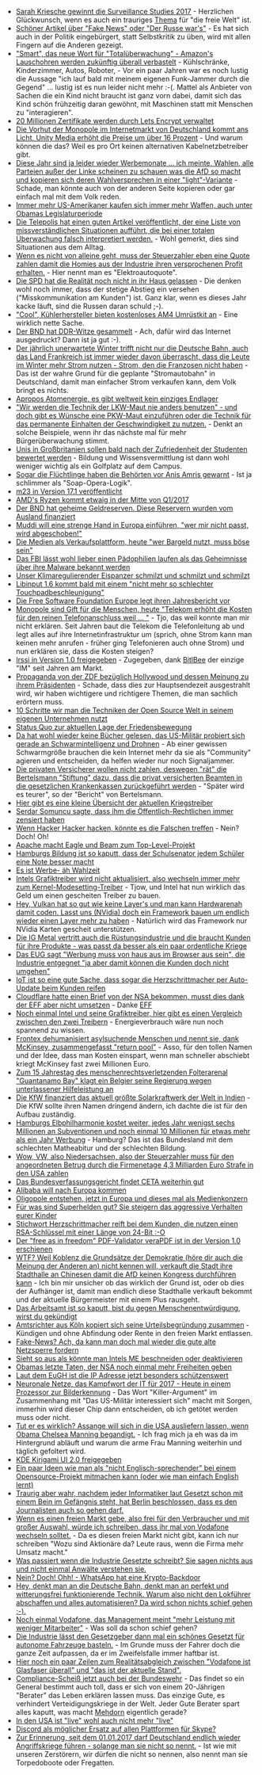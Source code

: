 * [Sarah Kriesche gewinnt die Surveillance Studies 2017](https://www.heise.de/tp/news/Technologie-und-Kontrolle-3591460.html) - Herzlichen Glückwunsch, wenn es auch ein trauriges [Thema](http://www.surveillance-studies.org/) für "die freie Welt" ist.
* [Schöner Artikel über "Fake News" oder "Der Russe war's"](https://www.heise.de/tp/features/Russische-Hacker-sind-das-neue-Der-Hund-hat-meine-Hausaufgaben-gefressen-3591569.html) - Es hat sich auch in der Politik eingebürgert, statt Selbstkritik zu üben, wird mit allen Fingern auf die Anderen gezeigt.
* ["Smart", das neue Wort für "Totalüberwachung" - Amazon's Lauschohren werden zukünftig überall verbastelt](http://www.golem.de/news/amazon-alexa-im-auto-im-kinderzimmer-und-im-kuehlschrank-1701-125438.html) - Kühlschränke, Kinderzimmer, Autos, Roboter, <insert something you just have spotted in here> - Vor ein paar Jahren war es noch lustig die Aussage "ich lauf bald mit meinem eigenen Funk-Jammer durch die Gegend" ... lustig ist es nun leider nicht mehr :-(. Mattel als Anbieter von Sachen die ein Kind nicht braucht ist ganz vorn dabei, damit sich das Kind schön frühzeitig daran gewöhnt, mit Maschinen statt mit Menschen zu "interagieren".
* [20 Millionen Zertifikate werden durch Lets Encrypt verwaltet](http://www.golem.de/news/verschluesselung-let-s-encrypt-verwaltet-20-millionen-aktive-zertifikate-1701-125468.html)
* [Die Vorhut der Monopole im Internetmarkt von Deutschland kommt ans Licht, Unity Media erhöht die Preise um über 16 Prozent](http://www.golem.de/news/internet-unitymedia-erhoeht-die-preise-1701-125469.html) - Und warum können die das? Weil es pro Ort keinen alternativen Kabelnetzbetreiber gibt.
* [Diese Jahr sind ja leider wieder Werbemonate ... ich meinte, Wahlen, alle Parteien außer der Linke scheinen zu schauen was die AfD so macht und kopieren sich deren Wahlversprechen in einer "light"-Variante](https://www.heise.de/tp/features/Wahljahr-2017-Alles-auf-die-AfD-ausgerichtet-3591381.html) - Schade, man könnte auch von der anderen Seite kopieren oder gar einfach mal mit dem Volk reden.
* [Immer mehr US-Amerikaner kaufen sich immer mehr Waffen, auch unter Obamas Legislaturperiode](https://www.heise.de/tp/features/Rekord-bei-Waffenverkaeufen-vor-der-Wahl-3589679.html)
* [Die Telepolis hat einen guten Artikel veröffentlicht, der eine Liste von missverständlichen Situationen aufführt, die bei einer totalen Überwachung falsch interpretiert werden.](https://www.heise.de/tp/features/Ich-Opfer-gegen-Videoueberwachung-3591026.html) - Wohl gemerkt, dies sind Situationen aus dem Alltag.
* [Wenn es nicht von alleine geht, muss der Steuerzahler eben eine Quote zahlen damit die Homies aus der Industrie ihren versprochenen Profit erhalten.](https://www.heise.de/newsticker/meldung/Elektroautos-Umweltministerin-erwaegt-Elektroquote-fuer-Autohersteller-3591207.html) - Hier nennt man es "Elektroautoquote".
* [Die SPD hat die Realität noch nicht in ihr Haus gelassen](https://www.heise.de/newsticker/meldung/SPD-Bundestagsfraktionschef-Oppermann-Maiziere-sollte-Cyberabwehr-verstaerken-3591200.html) - Die denken wohl noch immer, dass der stetige Abstieg ein versehen ("Misskommunikation am Kunden") ist. Ganz klar, wenn es dieses Jahr kacke läuft, sind die Russen daran schuld ;-).
* ["Cool", Kühlerhersteller bieten kostenloses AM4 Umrüstkit an](https://www.planet3dnow.de/cms/28462-kuehlerhersteller-legen-kostenlose-am4-montagekits-auf/) - Eine wirklich nette Sache.
* [Der BND hat DDR-Witze gesammelt](https://blog.fefe.de/?ts=a68f9331) - Ach, dafür wird das Internet ausgedruckt? Dann ist ja gut :-).
* [Der jährlich unerwartete Winter trifft nicht nur die Deutsche Bahn, auch das Land Frankreich ist immer wieder davon überrascht, dass die Leute im Winter mehr Strom nutzen - Strom, den die Franzosen nicht haben](https://www.heise.de/tp/news/Atom-Frankreich-haengt-am-europaeischen-Strom-Tropf-3590955.html) - Das ist der wahre Grund für die geplante "Stromautobahn" in Deutschland, damit man einfacher Strom verkaufen kann, dem Volk bringt es nichts.
* [Apropos Atomenergie, es gibt weltweit kein einziges Endlager](https://www.heise.de/tp/features/Atomkraft-weltweit-in-der-Krise-3591013.html)
* ["Wir werden die Technik der LKW-Maut nie anders benutzen" - und doch gibt es Wünsche eine PKW-Maut einzuführen oder die Technik für das permanente Einhalten der Geschwindigkeit zu nutzen.](https://www.heise.de/tp/features/Autobahnen-und-Bundesfernstrassen-der-oeffentlichen-Hand-entrissen-3588931.html) - Denkt an solche Beispiele, wenn ihr das nächste mal für mehr Bürgerüberwachung stimmt.
* [Unis in Großbritanien sollen bald nach der Zufriedenheit der Studenten bewertet werden](https://blog.fefe.de/?ts=a68c8d84) - Bildung und Wissensvermittlung ist dann wohl weniger wichtig als ein Golfplatz auf dem Campus.
* [Sogar die Flüchtlinge haben die Behörten vor Anis Amris gewarnt](https://blog.fefe.de/?ts=a68c8c55) - Ist ja schlimmer als "Soap-Opera-Logik".
* [m23 in Version 17.1 veröffentlicht](http://www.pro-linux.de/news/1/24335/m23-171-freigegeben.html)
* [AMD's Ryzen kommt etwaig in der Mitte von Q1/2017](https://www.planet3dnow.de/cms/28472-amd-ryzen-ausschliesslich-unlocked-mehrere-modelle-start-termin-februar/)
* [Der BND hat geheime Geldreserven. Diese Reservern wurden vom Ausland finanziert](https://blog.fefe.de/?ts=a68d2e79)
* [Muddi will eine strenge Hand in Europa einführen, "wer mir nicht passt, wird abgeschoben!"](https://www.heise.de/tp/features/Merkel-will-nationale-Kraftanstrengung-bei-Abschiebungen-3592321.html)
* [Die Medien als Verkaufsplattform, heute "wer Bargeld nutzt, muss böse sein"](https://propagandaschau.wordpress.com/2017/01/09/ard-agitiert-erneut-gegen-bargeld/)
* [Das FBI lässt wohl lieber einen Pädophilien laufen als das Geheimnisse über ihre Malware bekannt werden](http://www.golem.de/news/um-eigene-malware-zu-schuetzen-fbi-laesst-paedokriminellen-laufen-1701-125496.html)
* [Unser Klimaregulierender Eispanzer schmilzt und schmilzt und schmilzt](https://www.heise.de/tp/features/Bruechiges-Eis-steigender-Meeresspiegel-3592722.html)
* [Libinput 1.6 kommt bald mit einem "nicht mehr so schlechter Touchpadbeschleunigung"](http://www.phoronix.com/scan.php?page=news_item&px=Libinput-1.6-RC)
* [Die Free Software Foundation Europe legt ihren Jahresbericht vor](http://www.pro-linux.de/news/1/24339/fsfe-legt-jahresbericht-2016-vor.html)
* [Monopole sind Gift für die Menschen, heute "Telekom erhöht die Kosten für den reinen Telefonanschluss weil ... "](http://www.golem.de/news/deutsche-telekom-preiserhoehung-fuer-millionen-telefonie-kunden-1701-125485.html) - Tjo, das weil konnte man mir nicht erklären. Seit Jahren baut die Telekom die Telefonleitung ab und legt alles auf ihre Internetinfrastruktur um (sprich, ohne Strom kann man keinen mehr anrufen - früher ging Telefonieren auch ohne Strom) und nun erklären sie, dass die Kosten steigen?
* [Irssi in Version 1.0 freigegeben](http://www.pro-linux.de/news/1/24336/irssi-10-freigegeben.html) - Zugegeben, dank [BitlBee](https://www.bitlbee.org) der einzige "IM" seit Jahren am Markt.
* [Propaganda von der ZDF bezüglich Hollywood und dessen Meinung zu ihrem Präsidenten](https://propagandaschau.wordpress.com/2017/01/10/zdf-heute-und-heute-journal-verleumden-den-zukuenftigen-us-praesidenten-donald-trump/) - Schade, dass dies zur Hauptsendezeit ausgestrahlt wird, wir haben wichtigere und richtigere Themen, die man sachlich erörtern muss.
* [10 Schritte wir man die Techniken der Open Source Welt in seinem eigenen Unternehmen nutzt](https://opensource.com/article/17/1/yearbook-10-steps-innersource-your-organization)
* [Status Quo zur aktuellen Lage der Friedensbewegung](https://weltnetz.tv/video/1012-wo-steht-die-friedensbewegung)
* [Da hat wohl wieder keine Bücher gelesen, das US-Militär probiert sich gerade an Schwarmintelligenz und Drohnen](https://www.heise.de/newsticker/meldung/US-Militaer-testet-Schwarm-von-Minidrohnen-mit-Kuenstlicher-Intelligenz-3592802.html) - Ab einer gewissen Schwarmgröße brauchen die kein Internet mehr da sie als "Community" agieren und entscheiden, da helfen wieder nur noch Signaljammer.
* [Die privaten Versicherer wollen nicht zahlen, deswegen "rät" die Bertelsmann "Stiftung" dazu, dass die privat versicherten Beamten in die gesetzlichen Krankenkassen zurückgeführt werden](https://www.heise.de/tp/features/Privatversicherte-Beamte-buerden-Steuerzahlern-bis-2030-60-Milliarden-Mehrkosten-auf-3592675.html) - "Später wird es teurer", so der "Bericht" von Bertelsmann.
* [Hier gibt es eine kleine Übersicht der aktuellen Kriegstreiber](https://weltnetz.tv/video/1013-wer-sind-die-kriegstreiber)
* [Serdar Somuncu sagte, dass ihm die Öffentlich-Rechtlichen immer zensiert haben](https://propagandaschau.wordpress.com/2017/01/10/serdar-somuncu-macht-oer-zensur-oeffentlich-und-wird-von-wdr-redakteurin-wegen-beleidigung-verklagt/)
* [Wenn Hacker Hacker hacken, könnte es die Falschen treffen](http://www.golem.de/news/verfassungsschutz-der-gefaehrliche-wunsch-nach-digitalen-gegenangriffen-1701-125510.html) - Nein? Doch! Oh!
* [Apache macht Eagle und Beam zum Top-Level-Projekt](http://www.pro-linux.de/news/1/24345/apache-beam-und-eagle-werden-toplevel-projekte.html)
* [Hamburgs Bildung ist so kaputt, dass der Schulsenator jedem Schüler eine Note besser macht](https://blog.fefe.de/?ts=a688ed97)
* [Es ist Werbe- äh Wahlzeit](http://www.lto.de/recht/hintergruende/h/spd-wahlkampf-plaene-privater-wohnungskauf-makler-notar-kosten-missraten)
* [Intels Grafiktreiber wird nicht aktualisiert, also wechseln immer mehr zum Kernel-Modesetting-Treiber](http://www.pro-linux.de/news/1/24344/fedora-wechselt-vom-intel-grafikkarten-treiber-zu-kernel-modesetting.html) - Tjow, und Intel hat nun wirklich das Geld um einen gescheiten Treiber zu bauen.
* [Hey, Vulkan hat so gut wie keine Layer's und man kann Hardwarenah damit coden. Lasst uns (NVidia) doch ein Framework bauen um endlich wieder einen Layer mehr zu haben](http://www.golem.de/news/vkhlf-nvidia-veroeffentlicht-framework-zu-vulkan-abstraktion-1701-125521.html) - Natürlich wird das Framework nur NVidia Karten gescheit unterstützen.
* [Die IG Metal vertritt auch die Rüstungsindustrie und die braucht Kunden für ihre Produkte - was passt da besser als ein paar ordentliche Kriege](https://weltnetz.tv/video/1017-wer-waffen-produziert-braucht-kriege)
* [Das EUG sagt "Werbung muss von haus aus im Browser aus sein", die Industrie entgegnet "ja aber damit können die Kunden doch nicht umgehen"](https://tuxproject.de/blog/2017/01/tore-zum-mistmachweb-nachtrag/)
* [IoT ist so eine gute Sache, dass sogar die Herzschrittmacher per Auto-Update beim Kunden reifen](https://www.heise.de/newsticker/meldung/Sicherheitsloch-im-Herzschrittmacher-3593932.html)
* [Cloudflare hatte einen Brief von der NSA bekommen, musst dies dank der EFF aber nicht umsetzen](http://www.golem.de/news/ddos-schutz-cloudflare-gewinnt-kampf-um-national-security-letter-1701-125522.html) - Danke [EFF](https://www.eff.org/)
* [Noch einmal Intel und seine Grafiktreiber, hier gibt es einen Vergleich zwischen den zwei Treibern](http://www.phoronix.com/scan.php?page=article&item=intel-modesetting-2017&num=2) - Energieverbrauch wäre nun noch spannend zu wissen.
* [Frontex dehumanisiert asylsuchende Menschen und nennt sie, dank McKinsey, zusammengefasst "return pool"](https://www.heise.de/tp/features/Frontex-und-McKinsey-Mehr-Druck-bei-den-Abschiebungen-3594402.html) - Asso, für den tollen Namen und der Idee, dass man Kosten einspart, wenn man schneller abschiebt kriegt McKinsey fast zwei Millionen Euro.
* [Zum 15 Jahrestag des menschenrechtsverletzenden Folterarenal "Guantanamo Bay" klagt ein Belgier seine Regierung wegen unterlassener Hilfeleistung an](https://www.heise.de/tp/news/Ehemaliger-Guantanamo-Gefangener-geht-gegen-Belgien-vor-3594323.html)
* [Die KfW finanziert das aktuell größte Solarkraftwerk der Welt in Indien](https://www.heise.de/newsticker/meldung/Erneuerbare-Energien-Das-weltstaerkste-Solarkraftwerk-steht-nun-in-Indien-3594271.html) - Die KfW sollte ihren Namen dringend ändern, ich dachte die ist für den Aufbau zuständig.
* [Hamburgs Elbphilharmonie kostet weiter, jedes Jahr wenigst sechs Millionen an Subventionen und noch einmal 10 Millionen für etwas mehr als ein Jahr Werbung](https://www.heise.de/tp/features/Zehn-Millionen-Imagekampagne-fuer-die-Elbphilharmonie-3594204.html) - Hamburg? Das ist das Bundesland mit dem schlechten Matheabitur und der schlechten Bildung.
* [Wow, VW, also Niedersachsen, also der Steuerzahler muss für den angeordneten Betrug durch die Firmenetage 4,3 Milliarden Euro Strafe in den USA zahlen](https://blog.fefe.de/?ts=a688796a)
* [Das Bundesverfassungsgericht findet CETA weiterhin gut](http://www.lto.de/recht/nachrichten/n/bverfg-ceta-weitere-eilantraege-erfolglos-bundesregierung-haelt-auflagen-ein/)
* [Alibaba will nach Europa kommen](http://www.golem.de/news/versandcenter-alibaba-will-nach-europa-kommen-1701-125540.html)
* [Oligopole entstehen, jetzt in Europa und dieses mal als Medienkonzern](https://www.heise.de/newsticker/meldung/Europaeische-Medienkonzerne-schmieden-Allianz-fuer-Online-Videos-3594594.html)
* [Für was sind Superhelden gut? Sie steigern das aggressive Verhalten eurer Kinder](https://www.sciencedaily.com/releases/2017/01/170111131122.htm)
* [Stichwort Herzschrittmacher reift bei dem Kunden, die nutzen einen RSA-Schlüssel mit einer Länge von 24-Bit :-O](https://twitter.com/matthew_d_green/status/818818410947682304)
* [Der "free as in freedom" PDF-Validator veraPDF ist in der Version 1.0 erschienen](https://www.heise.de/newsticker/meldung/Open-Source-PDF-Validator-veraPDF-ein-Meilenstein-fuer-die-PDF-Industrie-3594460.html)
* [WTF? Weil Koblenz die Grundsätze der Demokratie (höre dir auch die Meinung der Anderen an) nicht kennen will, verkauft die Stadt ihre Stadthalle an Chinesen damit die AfD keinen Kongress durchführen kann](https://blog.fefe.de/?ts=a68945bb) - Ich bin mir unsicher ob das wirklich der Grund ist, oder ob dies der Aufhänger ist, damit man endlich diese Stadthalle verkauft bekommt und der aktuelle Bürgermeister mit einem Plus rausgeht.
* [Das Arbeitsamt ist so kaputt, bist du gegen Menschenentwürdigung, wirst du gekündigt](https://blog.fefe.de/?ts=a6895316)
* [Amtsrichter aus Köln kopiert sich seine Urteilsbegründung zusammen](http://www.lto.de/recht/kurioses/k/lg-koeln-152-ns-59-15-richter-kopiert-sitzungsprotokoll-unter-tenor-urteil-aufgehoben/) - Kündigen und ohne Abfindung oder Rente in den freien Markt entlassen.
* [Fake-News? Ach, da kann man doch mal wieder die gute alte Netzsperre fordern](https://blog.fefe.de/?ts=a689596e)
* [Sieht so aus als könnte man Intels ME beschneiden oder deaktivieren](http://www.phoronix.com/scan.php?page=news_item&px=Intel-ME-Cleaning)
* [Obamas letzte Taten, der NSA noch einmal mehr Freiheiten geben](https://www.heise.de/newsticker/meldung/US-Regierung-erleichtert-NSA-die-Weitergabe-von-Ueberwachungsdaten-3595081.html)
* [Laut dem EuGH ist die IP Adresse jetzt besonders schützenswert](https://www.heise.de/newsticker/meldung/EuGH-korrigiert-Urteil-zum-Datenschutz-von-IP-Adressen-3595077.html)
* [Neuronale Netze, das Kampfwort der IT für 2017 - Heute in einem Prozessor zur Bilderkennung](https://www.heise.de/newsticker/meldung/Bilderkennung-US-Militaer-interessiert-sich-fuer-neuromorphe-Chips-3594912.html) - Das Wort "Killer-Argument" im Zusammenhang mit "Das US-Militär interessiert sich" macht mit Sorgen, immerhin wird dieser Chip dann entscheiden, ob ich getötet werden muss oder nicht.
* [Tut er es wirklich? Assange will sich in die USA ausliefern lassen, wenn Obama Chelsea Manning begandigt.](https://www.heise.de/tp/features/Spieleinsatz-Assange-fordert-Obama-heraus-3595149.html) - Ich frag mich ja eh was da im Hintergrund abläuft und warum die arme Frau Manning weiterhin und täglich gefoltert wird.
* [KDE Kirigami UI 2.0 freigegeben](http://www.phoronix.com/scan.php?page=news_item&px=KDE-Kirigami-2.0-Released)
* [Ein paar Ideen wie man als "nicht Englisch-sprechender" bei einem Opensource-Projekt mitmachen kann (oder wie man einfach English lernt)](https://opensource.com/article/17/1/non-native-speakers-take-open-source-communities)
* [Traurig aber wahr, nachdem jeder Informatiker laut Gesetzt schon mit einem Bein im Gefängnis steht, hat Berlin beschlossen, dass es den Journalisten auch so gehen darf.](https://www.heise.de/newsticker/meldung/Verfassungsbeschwerde-gegen-Anti-Whistleblower-Gesetz-3595346.html)
* [Wenn es einen freien Markt gebe, also frei für den Verbraucher und mit großer Auswahl, würde ich schreiben, dass ihr mal von Vodafone wechseln solltet.](https://blog.fefe.de/?ts=a68611b3) - Da es diesen freien Markt nicht gibt, kann ich nur schreiben "Wozu sind Aktionäre da? Leute raus, wenn die Firma mehr Umsatz macht."
* [Was passiert wenn die Industrie Gesetzte schreibt? Sie sagen nichts aus und nicht einmal Anwälte verstehen sie.](https://www.heise.de/newsticker/meldung/Kommentar-Unerlaubte-Ausweiskopien-niemanden-kuemmert-s-3595520.html)
* [Nein? Doch! Ohh! - WhatsApp hat eine Krypto-Backdoor](https://blog.fefe.de/?ts=a6867951)
* [Hey, denkt man an die Deutsche Bahn, denkt man an perfekt und witterungsfrei funktionierende Technik. Warum also nicht den Lokführer abschaffen und alles automatisieren? Da wird schon nichts schief gehen ;-).](http://www.golem.de/news/autonomes-fahren-wenn-die-strecke-dem-zug-ein-telegramm-schickt-1701-125419.html)
* [Noch einmal Vodafone, das Management meint "mehr Leistung mit weniger Mitarbeiter"](http://www.golem.de/news/e-mail-vodafone-kuendigt-erneut-stellenabbau-an-1701-125565.html) - Was soll da schon schief gehen?
* [Die Industrie lässt den Gesetzgeber dann mal ein schönes Gesetzt für autonome Fahrzeuge basteln.](http://www.lto.de/recht/hintergruende/h/autonomes-fahren-gesetzentwurf-haftung-fahrer-hersteller/) - Im Grunde muss der Fahrer doch die ganze Zeit aufpassen, da er im Zweifelsfalle immer haftbar ist.
* [Hier noch ein paar Zeilen zum Realitätsabgleich zwischen "Vodafone ist Glasfaser überall" und "das ist der aktuelle Stand".](https://blog.fefe.de/?ts=a68626c7)
* [Compliance-Scheiß jetzt auch bei der Bundeswehr](http://www.tagesschau.de/inland/bundeswehr-419.html) - Das findet so ein General bestimmt auch toll, dass er sich von einem 20-Jährigen "Berater" das Leben erklären lassen muss. Das einzige Gute, es verhindert Verteidigungskriege in der Welt. Jeder Gute Berater spart alles kaputt, was macht [Mehdorn](https://de.wikipedia.org/wiki/Hartmut_Mehdorn) eigentlich gerade?
* [In den USA ist "live" wohl auch nicht mehr "live"](https://blog.fefe.de/?ts=a6874ea1)
* [Discord als möglicher Ersatz auf allen Plattformen für Skype?](https://opensource.com/article/17/1/open-gaming-news-january-14)
* [Zur Erinnerung, seit dem 01.01.2017 darf Deutschland endlich wieder Angriffskriege führen - solange man sie nicht so nennt.](https://www.heise.de/tp/features/Vorbereitung-eines-Angriffskriegs-wurde-in-Verbrechen-der-Aggression-umgewandelt-3595453.html) - Ist wie mit unseren Zerstörern, wir dürfen die nicht so nennen, also nennt man sie Torpedoboote oder Fregatten.
